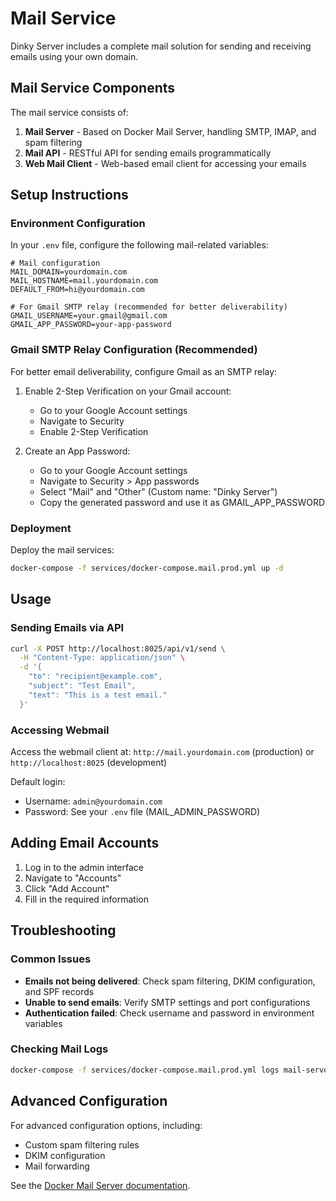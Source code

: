 # Mail Service

Dinky Server includes a complete mail solution for sending and receiving emails using your own domain.

## Mail Service Components

The mail service consists of:

1. **Mail Server** - Based on Docker Mail Server, handling SMTP, IMAP, and spam filtering
2. **Mail API** - RESTful API for sending emails programmatically
3. **Web Mail Client** - Web-based email client for accessing your emails

## Setup Instructions

### Environment Configuration

In your `.env` file, configure the following mail-related variables:

```
# Mail configuration
MAIL_DOMAIN=yourdomain.com
MAIL_HOSTNAME=mail.yourdomain.com
DEFAULT_FROM=hi@yourdomain.com

# For Gmail SMTP relay (recommended for better deliverability)
GMAIL_USERNAME=your.gmail@gmail.com
GMAIL_APP_PASSWORD=your-app-password
```

### Gmail SMTP Relay Configuration (Recommended)

For better email deliverability, configure Gmail as an SMTP relay:

1. Enable 2-Step Verification on your Gmail account:
   - Go to your Google Account settings
   - Navigate to Security
   - Enable 2-Step Verification

2. Create an App Password:
   - Go to your Google Account settings
   - Navigate to Security > App passwords
   - Select "Mail" and "Other" (Custom name: "Dinky Server")
   - Copy the generated password and use it as GMAIL_APP_PASSWORD

### Deployment

Deploy the mail services:

```bash
docker-compose -f services/docker-compose.mail.prod.yml up -d
```

## Usage

### Sending Emails via API

```bash
curl -X POST http://localhost:8025/api/v1/send \
  -H "Content-Type: application/json" \
  -d '{
    "to": "recipient@example.com",
    "subject": "Test Email",
    "text": "This is a test email."
  }'
```

### Accessing Webmail

Access the webmail client at: `http://mail.yourdomain.com` (production) or `http://localhost:8025` (development)

Default login:
- Username: `admin@yourdomain.com`
- Password: See your `.env` file (MAIL_ADMIN_PASSWORD)

## Adding Email Accounts

1. Log in to the admin interface
2. Navigate to "Accounts"
3. Click "Add Account"
4. Fill in the required information

## Troubleshooting

### Common Issues

- **Emails not being delivered**: Check spam filtering, DKIM configuration, and SPF records
- **Unable to send emails**: Verify SMTP settings and port configurations
- **Authentication failed**: Check username and password in environment variables

### Checking Mail Logs

```bash
docker-compose -f services/docker-compose.mail.prod.yml logs mail-server
```

## Advanced Configuration

For advanced configuration options, including:
- Custom spam filtering rules
- DKIM configuration
- Mail forwarding

See the [Docker Mail Server documentation](https://docker-mailserver.github.io/docker-mailserver/latest/). 